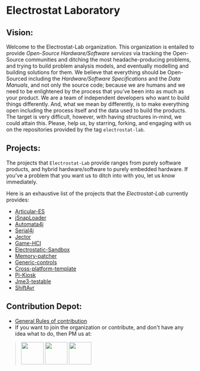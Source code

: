 # Electrostat Laboratory
## Vision:
Welcome to the Electrostat-Lab organization. This organization is entailed to provide _Open-Source Hardware/Software services_ via tracking the Open-Source communities and ditching the most headache-producing problems, and trying to build problem analysis models, and eventually modelling and building solutions for them. We believe that everything should be Open-Sourced including the _Hardware/Software Specifications_ and the _Data Manuals_, and not only the source code; because we are humans and we need to be enlightened by the process that you've been into as much as your product. We are a team of independent developers who want to build things differently. And, what we mean by differently, is to make everything open including the process itself and the data used to build the products. The target is very difficult, however, with having structures in-mind, we could attain this. Please, help us, by starring, forking, and engaging with us on the repositories provided by the tag `electrostat-lab`.

## Projects:
The projects that `Electrostat-Lab` provide ranges from purely software products, and hybrid hardware/software to purely embedded hardware. If you've a problem that you want us to ditch into with you, let us know immediately.

Here is an exhaustive list of the projects that the _Electrostat-Lab_ currently provides: 
* [Articular-ES](https://github.com/Electrostat-Lab/Articular-ES)
* [jSnapLoader](https://github.com/Electrostat-Lab/jSnapLoader)
* [Automata4j](https://github.com/Electrostat-Lab/Automata4j)
* [Serial4j](https://github.com/Electrostat-Lab/Serial4j)
* [Jector](https://github.com/Electrostat-Lab/Jector)
* [Game-HCI](https://github.com/Electrostat-Lab/Game-HCI)
* [Electrostatic-Sandbox](https://github.com/Electrostat-Lab/Electrostatic-Sandbox)
* [Memory-patcher]()
* [Generic-controls]()
* [Cross-platform-template](https://github.com/Electrostat-Lab/Cross-platform-template)
* [Pi-Kiosk](https://github.com/Electrostat-Lab/Pi-Kiosk)
* [Jme3-testable](https://github.com/Electrostat-Lab/Jme3-testable)
* [ShiftAvr](https://github.com/Electrostat-Lab/ShiftAvr)

## Contribution Depot: 
* [General Rules of contribution](https://github.com/Software-Hardware-Codesign/.github/blob/main/CONTRIBUTING.md)
* If you want to join the organization or contribute, and don't have any idea what to do, then PM us at: 
> [<img src="https://user-images.githubusercontent.com/60224159/180645937-40c0954c-03f4-4807-8063-7cd6ca917a7b.svg" width="60" height="60">](https://www.linkedin.com/in/pavl-g-420b81228/)
> [<img src="https://user-images.githubusercontent.com/60224159/180646113-6531aec4-66bc-44d8-9ba5-d1857e87359a.svg" width="60" height="60">](https://twitter.com/g_pavl)
> [<img src="https://user-images.githubusercontent.com/60224159/181487461-63226149-2870-4446-a954-b4112a5cb26c.svg" width="60" height="60">](https://mail.google.com/mail/u/0/?fs=1&to=bishoreyad@gmail.com&su=SUBJECT&body=BODY&bcc=&tf=cm)
